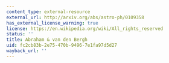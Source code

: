 ```yaml
---
content_type: external-resource
external_url: http://arxiv.org/abs/astro-ph/0109358
has_external_license_warning: true
license: https://en.wikipedia.org/wiki/All_rights_reserved
status: ''
title: Abraham & van den Bergh
uid: fc2cb83b-2e75-470b-9496-7e1fa97d5d27
wayback_url: ''
---
```

